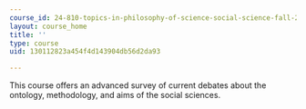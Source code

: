 ```yaml
---
course_id: 24-810-topics-in-philosophy-of-science-social-science-fall-2006
layout: course_home
title: ''
type: course
uid: 130112823a454f4d143904db56d2da93

---
```

This course offers an advanced survey of current debates about the ontology, methodology, and aims of the social sciences.
